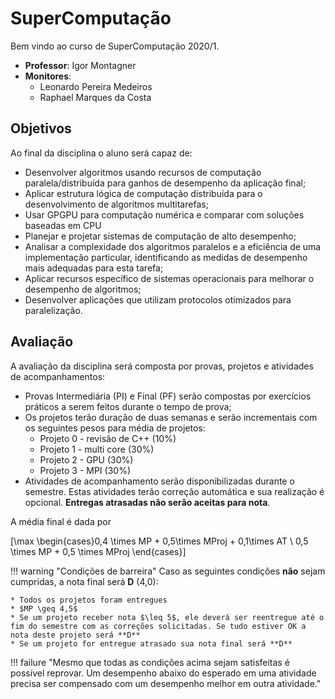 # SuperComputação

Bem vindo ao curso de SuperComputação 2020/1. 

* **Professor**: Igor Montagner
* **Monitores**: 
    * Leonardo Pereira Medeiros
    * Raphael Marques da Costa

## Objetivos

Ao final da disciplina o aluno será capaz de:

* Desenvolver algoritmos usando recursos de computação paralela/distribuída para ganhos de desempenho da aplicação final;
* Aplicar estrutura lógica de computação distribuída para o desenvolvimento de algoritmos multitarefas;
* Usar GPGPU para computação numérica e comparar com soluções baseadas em CPU
* Planejar e projetar sistemas de computação de alto desempenho;
* Analisar a complexidade dos algoritmos paralelos e a eficiência de uma implementação particular, identificando as medidas de desempenho mais adequadas para esta tarefa;
* Aplicar recursos específico de sistemas operacionais para melhorar o desempenho de algoritmos;
* Desenvolver aplicações que utilizam protocolos otimizados para paralelização.

## Avaliação

A avaliação da disciplina será composta por provas, projetos e atividades de acompanhamentos:

* Provas Intermediária (PI) e Final (PF) serão compostas por exercícios práticos a serem feitos durante o tempo de prova;
* Os projetos terão duração de duas semanas e serão incrementais com os seguintes pesos para média de projetos:
    * Projeto 0 - revisão de C++ (10%)
    * Projeto 1 - multi core (30%)
    * Projeto 2 - GPU (30%)
    * Projeto 3 - MPI (30%)
* Atividades de acompanhamento serão disponibilizadas durante o semestre. Estas atividades terão correção automática e sua realização é opcional. **Entregas atrasadas não serão aceitas para nota**. 

A média final é dada por 

\[\max \begin{cases}0,4 \times MP + 0,5\times MProj + 0,1\times AT \\ 0,5 \times MP + 0,5 \times MProj \end{cases}\]

!!! warning "Condições de barreira"
    Caso as seguintes condições **não** sejam cumpridas, a nota final será **D** (4,0):

    * Todos os projetos foram entregues
    * $MP \geq 4,5$
    * Se um projeto receber nota $\leq 5$, ele deverá ser reentregue até o fim do semestre com as correções solicitadas. Se tudo estiver OK a nota deste projeto será **D**
    * Se um projeto for entregue atrasado sua nota final será **D**

!!! failure "Mesmo que todas as condições acima sejam satisfeitas é possível reprovar. Um desempenho abaixo do esperado em uma atividade precisa ser compensado com um desempenho melhor em outra atividade."
